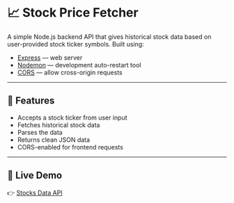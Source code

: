 # 📈 Stock Price Fetcher

A simple Node.js backend API that gives historical stock data based on user-provided stock ticker symbols. Built using:

- [Express](https://expressjs.com/) — web server
- [Nodemon](https://nodemon.io/) — development auto-restart tool
- [CORS](https://www.npmjs.com/package/cors) — allow cross-origin requests

---

## 🚀 Features

- Accepts a stock ticker from user input
- Fetches historical stock data
- Parses the data 
- Returns clean JSON data
- CORS-enabled for frontend requests

---

## 🚀 Live Demo

👉 [Stocks Data API](https://stocks-data-api-lvsz.onrender.com/)
